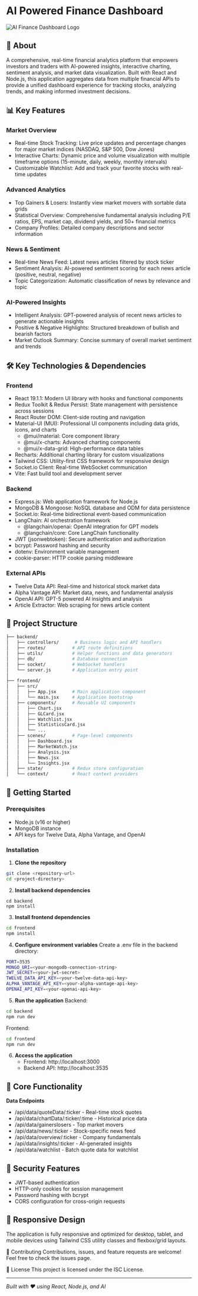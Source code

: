 # AI Powered Finance Dashboard
![AI Finance Dashboard Logo](./frontend/assets/finance_app_login_signup_logo.png)
## 🚀 **About**
A comprehensive, real-time financial analytics platform that empowers investors and traders with AI-powered insights, interactive charting, sentiment analysis, and market data visualization. Built with React and Node.js, this application aggregates data from multiple financial APIs to provide a unified dashboard experience for tracking stocks, analyzing trends, and making informed investment decisions.

## 📊 **Key Features**

### **Market Overview**
- Real-time Stock Tracking: Live price updates and percentage changes for major market indices (NASDAQ, S&P 500, Dow Jones)
- Interactive Charts: Dynamic price and volume visualization with multiple timeframe options (15-minute, daily, weekly, monthly intervals)
- Customizable Watchlist: Add and track your favorite stocks with real-time updates

### **Advanced Analytics**
- Top Gainers & Losers: Instantly view market movers with sortable data grids
- Statistical Overview: Comprehensive fundamental analysis including P/E ratios, EPS, market cap, dividend yields, and 50+ financial metrics
- Company Profiles: Detailed company descriptions and sector information

### **News & Sentiment**
- Real-time News Feed: Latest news articles filtered by stock ticker
- Sentiment Analysis: AI-powered sentiment scoring for each news article (positive, neutral, negative)
- Topic Categorization: Automatic classification of news by relevance and topic

### **AI-Powered Insights**
- Intelligent Analysis: GPT-powered analysis of recent news articles to generate actionable insights
- Positive & Negative Highlights: Structured breakdown of bullish and bearish factors
- Market Outlook Summary: Concise summary of overall market sentiment and trends

## 🛠️ **Key Technologies & Dependencies**

### **Frontend**
- React 19.1.1: Modern UI library with hooks and functional components
- Redux Toolkit & Redux Persist: State management with persistence across sessions
- React Router DOM: Client-side routing and navigation
- Material-UI (MUI): Professional UI components including data grids, icons, and charts
    - @mui/material: Core component library
    - @mui/x-charts: Advanced charting components
    - @mui/x-data-grid: High-performance data tables
- Recharts: Additional charting library for custom visualizations
- Tailwind CSS: Utility-first CSS framework for responsive design
- Socket.io Client: Real-time WebSocket communication
- Vite: Fast build tool and development server

### **Backend**

- Express.js: Web application framework for Node.js
- MongoDB & Mongoose: NoSQL database and ODM for data persistence
- Socket.io: Real-time bidirectional event-based communication
- LangChain: AI orchestration framework
    - @langchain/openai: OpenAI integration for GPT models
    - @langchain/core: Core LangChain functionality
- JWT (jsonwebtoken): Secure authentication and authorization
- bcrypt: Password hashing and security
- dotenv: Environment variable management
- cookie-parser: HTTP cookie parsing middleware

### **External APIs**

- Twelve Data API: Real-time and historical stock market data
- Alpha Vantage API: Market data, news, and fundamental analysis
- OpenAI API: GPT-5 powered AI insights and analysis
- Article Extractor: Web scraping for news article content

## 📁 **Project Structure**
```bash
├── backend/
│   ├── controllers/      # Business logic and API handlers
│   ├── routes/          # API route definitions
│   ├── utils/           # Helper functions and data generators
│   ├── db/              # Database connection
│   ├── socket/          # WebSocket handlers
│   └── server.js        # Application entry point
│
├── frontend/
│   ├── src/
│   │   ├── App.jsx      # Main application component
│   │   └── main.jsx     # Application bootstrap
│   ├── components/      # Reusable UI components
│   │   ├── Chart.jsx
│   │   ├── GLCard.jsx
│   │   ├── Watchlist.jsx
│   │   ├── StatisticsCard.jsx
│   │   └── ...
│   ├── scenes/          # Page-level components
│   │   ├── Dashboard.jsx
│   │   ├── MarketWatch.jsx
│   │   ├── Analysis.jsx
│   │   ├── News.jsx
│   │   └── Insights.jsx
│   ├── state/           # Redux store configuration
│   └── context/         # React context providers
```
## 🚀 **Getting Started**

### **Prerequisites**
- Node.js (v16 or higher)
- MongoDB instance
- API keys for Twelve Data, Alpha Vantage, and OpenAI

### **Installation**
1. **Clone the repository**
```bash
git clone <repository-url>
cd <project-directory>
```
2. **Install backend dependencies**
```
cd backend
npm install
```

3. **Install frontend dependencies**
```bash
cd frontend
npm install
```

4. **Configure environment variables**
Create a .env file in the backend directory:
```bash
PORT=3535
MONGO_URI=<your-mongodb-connection-string>
JWT_SECRET=<your-jwt-secret>
TWELVE_DATA_API_KEY=<your-twelve-data-api-key>
ALPHA_VANTAGE_API_KEY=<your-alpha-vantage-api-key>
OPENAI_API_KEY=<your-openai-api-key>
```

5. **Run the application**
Backend:
```bash
cd backend
npm run dev
```
Frontend:
```bash
cd frontend
npm run dev
```

6. **Access the application**
    - Frontend: http://localhost:3000
    - Backend API: http://localhost:3535

## 🎯 **Core Functionality**
**Data Endpoints**
- /api/data/quoteData/:ticker - Real-time stock quotes
- /api/data/chartData/:ticker/:time - Historical price data
- /api/data/gainerslosers - Top market movers
- /api/data/news/:ticker - Stock-specific news feed
- /api/data/overview/:ticker - Company fundamentals
- /api/data/insights/:ticker - AI-generated insights
- /api/data/watchlist - Batch quote data for watchlist

## 🔐 **Security Features**
- JWT-based authentication
- HTTP-only cookies for session management
- Password hashing with bcrypt
- CORS configuration for cross-origin requests

## 📱 **Responsive Design**
The application is fully responsive and optimized for desktop, tablet, and mobile devices using Tailwind CSS utility classes and flexbox/grid layouts.

🤝 Contributing
Contributions, issues, and feature requests are welcome! Feel free to check the issues page.

📄 License
This project is licensed under the ISC License.

---
*Built with ❤️ using React, Node.js, and AI*
